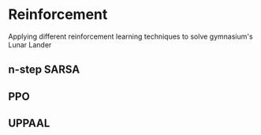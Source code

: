 # Reinforcement

Applying different reinforcement learning techniques to solve gymnasium's Lunar Lander

## n-step SARSA

## PPO

## UPPAAL
